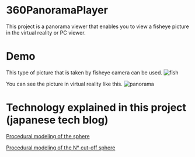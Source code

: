 # 360PanoramaPlayer

This project is a panorama viewer that enables you to view a fisheye picture in the virtual reality or PC viewer.

# Demo
This type of picture that is taken by fisheye camera can be used.
![fish](https://user-images.githubusercontent.com/36336987/147191144-78a32894-fa98-4970-a3de-5914031d7600.jpeg)

You can see the picture in virtual reality like this.
![panorama](https://user-images.githubusercontent.com/36336987/147191111-68b21dbb-f2ce-460a-bb20-10f498e1ae26.gif)



# Technology explained in this project (japanese tech blog)


[Procedural modeling of the sphere](https://qiita.com/bayashiko_r/items/bd504dc5809af07942de)

[Procedural modeling of the N° cut-off sphere](https://qiita.com/bayashiko_r/items/e4699cea05e3463a4d61)

